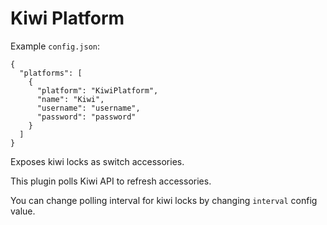 # Kiwi Platform

Example `config.json`:

```
{
  "platforms": [
    {
      "platform": "KiwiPlatform",
      "name": "Kiwi",
      "username": "username",
      "password": "password"
    }
  ]
}
```

Exposes kiwi locks as switch accessories.

This plugin polls Kiwi API to refresh accessories.

You can change polling interval for kiwi locks by changing `interval` config value.
